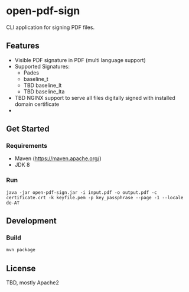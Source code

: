 # open-pdf-sign

CLI application for signing PDF files.
## Features
* Visible PDF signature in PDF (multi language support)
* Supported Signatures: 
  * Pades
  * baseline_t
  * TBD baseline_lt 
  * TBD baseline_lta 
* TBD NGINX support to serve all files digitally signed with installed domain certificate
* 

## Get Started

### Requirements
* Maven (https://maven.apache.org/)
* JDK 8

### Run
```
java -jar open-pdf-sign.jar -i input.pdf -o output.pdf -c certificate.crt -k keyfile.pem -p key_passphrase --page -1 --locale de-AT
```

## Development
### Build

```bash
mvn package
```

## License

TBD, mostly Apache2
